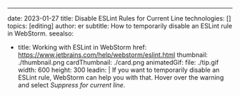 ---
date: 2023-01-27
title: Disable ESLint Rules for Current Line
technologies: []
topics: [editing]
author: er
subtitle: How to temporarily disable an ESLint rule in WebStorm.
seealso:
- title: Working with ESLint in WebStorm
  href: https://www.jetbrains.com/help/webstorm/eslint.html
thumbnail: ./thumbnail.png
cardThumbnail: ./card.png
animatedGif:
  file: ./tip.gif
  width: 600
  height: 300
leadin: |
  If you want to temporarily disable an ESLint rule, WebStorm can help you with that. Hover over the warning and select _Suppress for current line_. 
